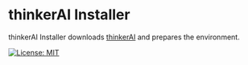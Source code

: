 # thinkerAI Installer

thinkerAI Installer downloads [thinkerAI](https://github.com/thinking-grp/thinkerAI) and prepares the environment.

<!-- ## How to use

First, go to the thinkerAI repository release page.
and find the version you want to install.
Download the OS executable starting with "thinkerAI-Installer" from Assets for that version.

**Note**

* Versions prior to v1.0.0-beta do not have an installer. -->

[![License: MIT](https://img.shields.io/badge/license-MIT-blue.svg)](LICENSE)
